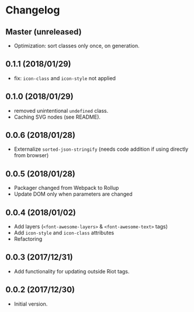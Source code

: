 # Changelog

## Master (unreleased)

* Optimization: sort classes only once, on generation.

## 0.1.1 (2018/01/29)

* fix: `icon-class` and `icon-style` not applied

## 0.1.0 (2018/01/29)

* removed unintentional `undefined` class.
* Caching SVG nodes (see README).

## 0.0.6 (2018/01/28)

* Externalize `sorted-json-stringify` (needs code addition if using directly from browser)

## 0.0.5 (2018/01/28)

* Packager changed from Webpack to Rollup
* Update DOM only when parameters are changed

## 0.0.4 (2018/01/02)

* Add layers (`<font-awesome-layers>` & `<font-awesome-text>` tags)
* Add `icon-style` and `icon-class` attributes
* Refactoring

## 0.0.3 (2017/12/31)

* Add functionality for updating outside Riot tags.

## 0.0.2 (2017/12/30)

* Initial version.
